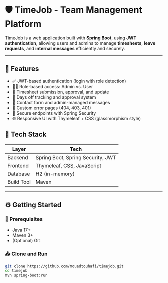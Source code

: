 # 🛡️ TimeJob - Team Management Platform

TimeJob is a web application built with **Spring Boot**, using **JWT authentication**, allowing users and admins to manage **timesheets**, **leave requests**, and **internal messages** efficiently and securely.

---

## 🚀 Features

- ✅ JWT-based authentication (login with role detection)
- 👨‍💼 Role-based access: Admin vs. User
- 📅 Timesheet submission, approval, and update
- 📆 Days off tracking and approval system
- 💬 Contact form and admin-managed messages
- 🧩 Custom error pages (404, 403, 401)
- 🔐 Secure endpoints with Spring Security
- 🌐 Responsive UI with Thymeleaf + CSS (glassmorphism style)
  
## 🧠 Tech Stack

| Layer         | Tech                       |
|---------------|----------------------------|
| Backend       | Spring Boot, Spring Security, JWT |
| Frontend      | Thymeleaf, CSS, JavaScript |
| Database      | H2 (in-memory)             |
| Build Tool    | Maven                      |

---

## ⚙️ Getting Started

### 🔧 Prerequisites

- Java 17+
- Maven 3+
- (Optional) Git

### 📥 Clone and Run

```bash
git clone https://github.com/mouadtouhafi/timejob.git
cd timejob
mvn spring-boot:run
